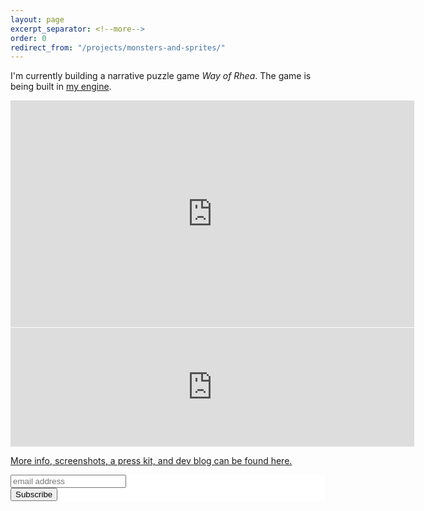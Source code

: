 ```yaml
---
layout: page
excerpt_separator: <!--more-->
order: 0
redirect_from: "/projects/monsters-and-sprites/"
---
```


I'm currently building a narrative puzzle game _Way of Rhea_. The game is being built in [my engine](/projects/game-engine).

<iframe width="646" height="363.375" src="https://www.youtube.com/embed/eVrbZss_B3g" frameborder="0" allow="accelerometer; autoplay; encrypted-media; gyroscope; picture-in-picture" allowfullscreen></iframe>

<iframe src="https://store.steampowered.com/widget/1110620/?t=Way%20of%20Rhea%20is%20an%20upcoming%20puzzle%20platformer%20that%20takes%20place%20in%20a%20world%20where%20you%20can%20only%20interact%20with%20objects%20that%20match%20your%20current%20color.%20" frameborder="0" width="646" height="190"></iframe>

[More info, screenshots, a press kit, and dev blog can be found here.](http://anthropicstudios.com/way-of-rhea)

<!-- Begin MailChimp Signup Form -->
<link href="//cdn-images.mailchimp.com/embedcode/horizontal-slim-10_7.css" rel="stylesheet" type="text/css">
<style type="text/css">
  #mc_embed_signup{background:#fff; clear:left; font:14px Helvetica,Arial,sans-serif; width:100%;}
  /* Add your own MailChimp form style overrides in your site stylesheet or in this style block.
     We recommend moving this block and the preceding CSS link to the HEAD of your HTML file. */
</style>
<div id="mc_embed_signup">
<form action="https://anthropicstudios.us18.list-manage.com/subscribe/post?u=00438a4972976acbda9bf5dfe&amp;id=c85c85d8c1" method="post" id="mc-embedded-subscribe-form" name="mc-embedded-subscribe-form" class="validate" target="_blank" novalidate>
    <div id="mc_embed_signup_scroll">
  <input type="email" value="" name="EMAIL" class="email" id="mce-EMAIL" placeholder="email address" required>
    <!-- real people should not fill this in and expect good things - do not remove this or risk form bot signups-->
    <div style="position: absolute; left: -5000px;" aria-hidden="true"><input type="text" name="b_00438a4972976acbda9bf5dfe_c85c85d8c1" tabindex="-1" value=""></div>
    <div class="clear"><input type="submit" value="Subscribe" name="subscribe" id="mc-embedded-subscribe" class="button"></div>
    </div>
</form>
</div>
<!--End mc_embed_signup-->

<br>
<br>
